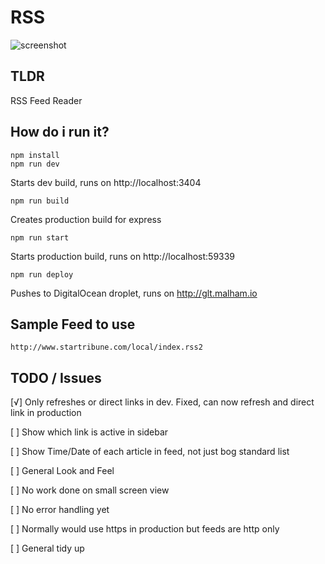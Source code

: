 # RSS

![screenshot](https://s3.eu-west-2.amazonaws.com/io1937/screenshots/Screen+Shot+on+2018-02-02+at+12_15_08.png)


## TLDR

RSS Feed Reader


## How do i run it?


```
npm install
npm run dev
```

Starts dev build, runs on http://localhost:3404

```
npm run build
```

Creates production build for express

```
npm run start
```

Starts production build, runs on http://localhost:59339

```
npm run deploy
```

Pushes to DigitalOcean droplet, runs on http://glt.malham.io

## Sample Feed to use

```
http://www.startribune.com/local/index.rss2
```

## TODO / Issues

[√] Only refreshes or direct links in dev. Fixed, can now refresh and direct link in production

[ ] Show which link is active in sidebar

[ ] Show Time/Date of each article in feed, not just bog standard list

[ ] General Look and Feel

[ ] No work done on small screen view

[ ] No error handling yet

[ ] Normally would use https in production but feeds are http only

[ ] General tidy up





